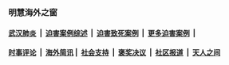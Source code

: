 
### 明慧海外之窗

####  [武汉肺炎](indexes/365.md?t=02151000) &nbsp;|&nbsp;  [迫害案例综述](indexes/328.md?t=02151000) &nbsp;|&nbsp; [迫害致死案例](indexes/277.md?t=02151000)  &nbsp;|&nbsp; [更多迫害案例](indexes/81.md?t=02151000)  &nbsp;|&nbsp; 
####  [时事评论](indexes/19.md?t=02151000) &nbsp;|&nbsp; [海外简讯](indexes/245.md?t=02151000)&nbsp;|&nbsp;  [社会支持](indexes/140.md?t=02151000) &nbsp;|&nbsp; [褒奖决议](indexes/282.md?t=02151000) &nbsp;|&nbsp; [社区报道](indexes/91.md?t=02151000)  &nbsp;|&nbsp; [天人之间](indexes/78.md?t=02151000) 

